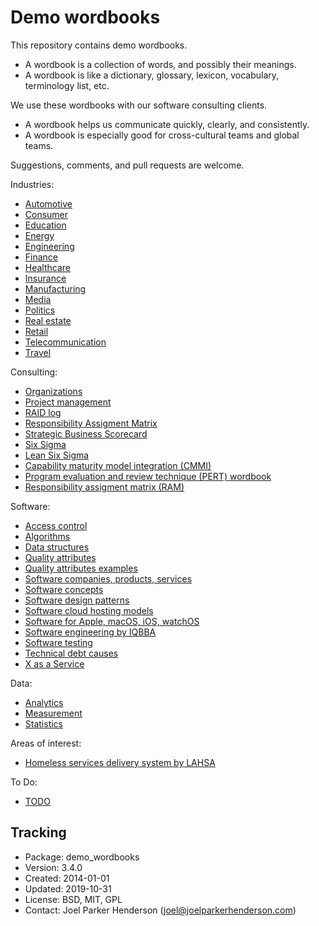 # Demo wordbooks

This repository contains demo wordbooks.

  * A wordbook is a collection of words, and possibly their meanings.
  * A wordbook is like a dictionary, glossary, lexicon, vocabulary, terminology list, etc.

We use these wordbooks with our software consulting clients.

  * A wordbook helps us communicate quickly, clearly, and consistently.
  * A wordbook is especially good for cross-cultural teams and global teams.

Suggestions, comments, and pull requests are welcome.

Industries:

  * [Automotive](doc/automotive.md)
  * [Consumer](doc/consumer.md)
  * [Education](doc/education.md)
  * [Energy](doc/energy.md)
  * [Engineering](doc/engineering.md)
  * [Finance](doc/finance.md)
  * [Healthcare](doc/healthcare.md)
  * [Insurance](doc/insurance.md)
  * [Manufacturing](doc/manufacturing.md)
  * [Media](doc/media.md)
  * [Politics](doc/politics.md)
  * [Real estate](doc/real_estate.md)
  * [Retail](doc/retail.md)
  * [Telecommunication](doc/telecommunication.md)
  * [Travel](doc/travel.md)

Consulting:

  * [Organizations](doc/organizations.md)
  * [Project management](doc/project_management.md)
  * [RAID log](doc/raid_log.md)
  * [Responsibility Assigment Matrix](doc/responsibility_assignment_matrix.md)
  * [Strategic Business Scorecard](doc/strategic_business_scorecard.md)
  * [Six Sigma](doc/six_sigma.md)
  * [Lean Six Sigma](doc/lean_six_sigma.md)
  * [Capability maturity model integration (CMMI)](doc/capability_maturity_model_integration.md)
  * [Program evaluation and review technique (PERT) wordbook](doc/program_evaluation_and_review_technique.md)
  * [Responsibility assigment matrix (RAM)](doc/responsibility_assigment_matrix.md)


Software:

  * [Access control](doc/access_control.md)
  * [Algorithms](doc/algorithms.md)
  * [Data structures](doc/data_structures.md)
  * [Quality attributes](doc/quality_attributes.md)
  * [Quality attributes examples](doc/quality_attributes_examples.md)
  * [Software companies, products, services](doc/software_companies_products_services.md)
  * [Software concepts](doc/software.md)
  * [Software design patterns](doc/software_design_patterns.md)
  * [Software cloud hosting models](doc/software_cloud_hosting_models.md)
  * [Software for Apple, macOS, iOS, watchOS](doc/software_for_apple_macos_ios_watchos.md)
  * [Software engineering by IQBBA](doc/software_engineering_by_iqbba.md)
  * [Software testing](doc/software_testing.md)
  * [Technical debt causes](doc/software_technical_debt_causes.md)
  * [X as a Service](doc/x_as_a_service.md)

Data:

  * [Analytics](doc/analytics.md)
  * [Measurement](doc/measurement.md)
  * [Statistics](doc/statistics.md)

Areas of interest:

  * [Homeless services delivery system by LAHSA](doc/homeless_services_delivery_system_by_lahsa.md)

To Do:

  * [TODO](doc/todo.md)

## Tracking

* Package: demo_wordbooks
* Version: 3.4.0
* Created: 2014-01-01
* Updated: 2019-10-31
* License: BSD, MIT, GPL
* Contact: Joel Parker Henderson (joel@joelparkerhenderson.com)
